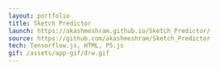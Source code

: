 ```yaml
---
layout: portfolio
title: Sketch Predictor
launch: https://akashmeshram.github.io/Sketch_Predictor/
source: https://github.com/akashmeshram/Sketch_Predictor
tech: Tensorflow.js, HTML, P5.js
gif: /assets/app-gif/drw.gif
---
```


